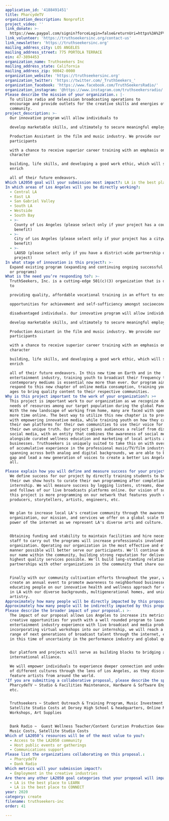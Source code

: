 ```yaml
---
application_id: '4188491451'
title: PharcydeTV
organization_description: Nonprofit
project_video: ''
link_donate: >-
  https://www.paypal.com/signin?forceLogin=false&returnUri=https%3A%2F%2Fwww.paypal.com%2Fdonate&state=%252F%253Ftoken%253DQmHCteJdZP91pu3mtweSKfLfQhDkQysw_7zu3yWFPKJHFpQ_iv67gNQUhqFn0McBgUw4gG%2526fromUL%253Dtrue&intent=donate&ctxId=f1549e47a8c94a57a9880f39322138b1
link_volunteer: 'https://truthseekersinc.org/contact-us'
link_newsletter: 'https://truthseekersinc.org'
mailing_address_city: LOS ANGELES
mailing_address_street: 775 PORTOLA TERRACE
ein: 47-3894453
organization_name: Truthseekers Inc
mailing_address_state: California
mailing_address_zip: 90042-0000
organization_website: 'https://truthseekersinc.org'
organization_twitter: 'https://twitter.com/_TruthSeekers_'
organization_facebook: 'https://www.facebook.com/TruthSeekersRadio/'
organization_instagram: '@https://www.instagram.com/truthseekersradio/'
Please describe the mission of your organization.: |-
  To utilize radio and television broadcasting operations to
  encourage and provide outlets for the creative skills and energies of the
  community.
project_description: >-
  Our innovative program will allow individuals to

  develop marketable skills, and ultimately to secure meaningful employment as a

  Production Assistant in the film and music industry. We provide our
  participants

  with a chance to receive superior career training with an emphasis on
  character

  building, life skills, and developing a good work ethic, which will serve to
  enrich

  all of their future endeavors.
Which LA2050 goal will your submission most impact?: LA is the best place to CREATE
In which areas of Los Angeles will you be directly working?:
  - Central LA
  - East LA
  - San Gabriel Valley
  - South LA
  - Westside
  - South Bay
  - >-
    County of Los Angeles (please select only if your project has a countywide
    benefit)
  - >-
    City of Los Angeles (please select only if your project has a citywide
    benefit)
  - >-
    LAUSD (please select only if you have a district-wide partnership or
    project)
In what stage of innovation is this project?: >-
  Expand existing program (expanding and continuing ongoing successful projects
  or programs)
What is the need you’re responding to?: >-
  TruthSeekers, Inc. is a cutting-edge 501(c)(3) organization that is dedicated
  to

  providing quality, affordable vocational training in an effort to ensure equal

  opportunities for achievement and self-sufficiency amongst socioeconomically

  disadvantaged individuals. Our innovative program will allow individuals to

  develop marketable skills, and ultimately to secure meaningful employment as a

  Production Assistant in the film and music industry. We provide our
  participants

  with a chance to receive superior career training with an emphasis on
  character

  building, life skills, and developing a good work ethic, which will serve to
  enrich

  all of their future endeavors. In this new time on Earth and in the
  entertainment industry, training youth to broadcast their frequency through
  contemporary mediums is essential now more than ever. Our program aims to
  respond to this new chapter of online media consumption, training youth of all
  ages to bring quality content to their respective communities.
Why is this project important to the work of your organization?: >+
  This project is important work to our organization as we recognize developing
  needs of resources among our target population during the global Pandemic.
  With the new landscape of working from home, many are faced with spending much
  more time online. The best way to utilize this new chapter is to provide LA
  with empowering innovative media, while training youth on how they can create
  their own platforms for their own communities to use their voice for sharing
  their own unique truth. Our project gives audiences a relief from disposable
  social media, with an entity that combines the awareness of social media
  alongside curated wellness education and marketing of local artists and small
  businesses. Truthseekers is uniquely suited to take this on with over decades
  of accumulative experience in the professional music/TV/film industry,
  spanning across both analog and digital backgrounds, we are able to bridge the
  gap and lead a new generation of voices to create a better Los Angeles for
  all.

Please explain how you will define and measure success for your project.: >-
  We define success for our project by directly training students to become
  their own show hosts to curate their own programming after completion of
  internship. We will measure success by logging listens, streams, downloads,
  and follows of our live broadcasts platforms online. Our vision of success for
  this project is more programming on our network that features youth creators,
  producers, storytellers, artists, engineers, etc.


  We plan to increase local LA's creative community through the awareness of our
  organization, our mission, and services we offer on a global scale through the
  power of the internet as we represent LA's diverse arts and culture.


  Obtaining funding and stability to maintain facilities and hire necessary
  staff to carry out the programs will increase professionals involved with our
  organization. Operating our organization in the most effective and efficient
  manner possible will better serve our participants. We'll continue developing
  our name within the community, building strong reputation for delivering the
  highest quality services possible. We'll build long-standing relationships and
  partnerships with other organizations in the community that share our vision.


  Finally with our community cultivation efforts throughout the year, we'll
  create an annual event to promote awareness to neighborhood businesses,
  educating people on our innovative health and wellness approach for creatives
  in LA with our diverse backgrounds, multigenerational homes, and unique
  artistry.
Approximately how many people will be directly impacted by this proposal?: '100'
Approximately how many people will be indirectly impacted by this proposal?: '10000'
Please describe the broader impact of your proposal.: >-
  The impact of our proposal allows Los Angeles to increase its metrics in
  creative opportunities for youth with a well rounded program to launch their
  entertainment industry experience with live broadcast and media production. By
  incorporating virtual workshops into our internship, we will reach a wide
  range of next generations of broadcast talent through the internet, especially
  in this time of uncertainty in the performance industry and global quarantine.


  Our platform and projects will serve as building blocks to bridging an
  international alliance.

  We will empower individuals to experience deeper connection and understanding
  of different cultures through the lens of Los Angeles, as they discovery and
  feature artists from around the world.
'If you are submitting a collaborative proposal, please describe the specific role of partner organizations in the project.': >-
  PharcydeTV ~ Studio & Facilities Maintenance, Hardware & Software Engineers,
  etc.


  Truthseekers ~ Student Outreach & Training Program, Music Investment Budget,
  Satellite Studio Costs at Dorsey High School & headquarters, Online Music Art
  Workshops, Art Supplies


  Dank Radio ~  Guest Wellness Teacher/Content Curation Production Gear & Costs,
  Music Costs, Satellite Studio Costs
Which of LA2050’s resources will be of the most value to you?:
  - Access to the LA2050 community
  - Host public events or gatherings
  - Communications support
Please list the organizations collaborating on this proposal.:
  - PharcydeTV
  - Dank Radio
Which metrics will your submission impact?:
  - Employment in the creative industries
Are there any other LA2050 goal categories that your proposal will impact?:
  - LA is the best place to LEARN
  - LA is the best place to CONNECT
year: 2020
category: create
filename: truthseekers-inc
order: 41

---
```

